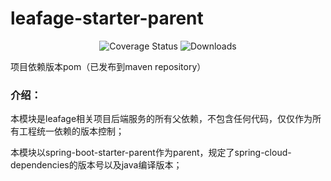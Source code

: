 # leafage-starter-parent

<p align="center">
 <img src="https://img.shields.io/badge/Spring%20Cloud-2023.0.0-green.svg" alt="Coverage Status">
 <img src="https://img.shields.io/badge/Spring%20Boot-3.2.1-green.svg" alt="Downloads">
</p>

项目依赖版本pom（已发布到maven repository）

### 介绍：

本模块是leafage相关项目后端服务的所有父依赖，不包含任何代码，仅仅作为所有工程统一依赖的版本控制；

本模块以spring-boot-starter-parent作为parent，规定了spring-cloud-dependencies的版本号以及java编译版本；

